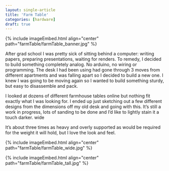```yaml
---
layout: single-article
title: 'Farm Table'
categories: [hardware]
draft: true
---
```


{% include imageEmbed.html align="center" path="farmTable/farmTable_banner.jpg" %}

After grad school I was pretty sick of sitting behind a computer: writing papers, preparing presentations, waiting for renders. To remedy, I decided to build something completely analog. No arduino, no wiring or programming. The desk I had been using had gone through 3 moves from different apartments and was falling apart so I decided to build a new one. I knew I was going to be moving again so I wanted to build something sturdy, but easy to disassemble and pack.

I looked at dozens of different farmhouse tables online but nothing fit exactly what I was looking for. I ended up just sketching out a few different designs from the dimensions off my old desk and going with this. It’s still a work in progress, lots of sanding to be done and I’d like to lightly stain it a touch darker.
wide

It’s about three times as heavy and overly supported as would be required for the weight it will hold, but I love the look and feel.

{% include imageEmbed.html align="center" path="farmTable/farmTable_wide.jpg" %}

{% include imageEmbed.html align="center" path="farmTable/farmTable_tall.jpg" %}
